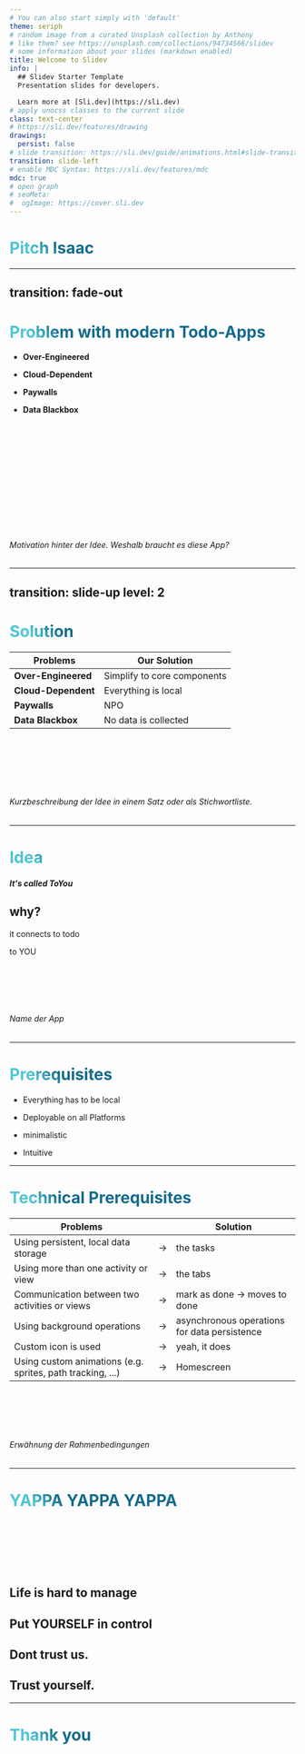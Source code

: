 ```yaml
---
# You can also start simply with 'default'
theme: seriph
# random image from a curated Unsplash collection by Anthony
# like them? see https://unsplash.com/collections/94734566/slidev
# some information about your slides (markdown enabled)
title: Welcome to Slidev
info: |
  ## Slidev Starter Template
  Presentation slides for developers.

  Learn more at [Sli.dev](https://sli.dev)
# apply unocss classes to the current slide
class: text-center
# https://sli.dev/features/drawing
drawings:
  persist: false
# slide transition: https://sli.dev/guide/animations.html#slide-transitions
transition: slide-left
# enable MDC Syntax: https://sli.dev/features/mdc
mdc: true
# open graph
# seoMeta:
#  ogImage: https://cover.sli.dev
---
```


# Pitch Isaac

<div class="abs-br m-6 text-xl">
  <a href="https://github.com/slidevjs/slidev" target="_blank" class="slidev-icon-btn">
    <carbon:logo-github />
  </a>
</div>

---
transition: fade-out
---

# Problem with modern Todo-Apps
<v-click>

- **Over-Engineered** 

</v-click>
<v-click>

- **Cloud-Dependent** 

</v-click>
<v-click>

- **Paywalls** 

</v-click>
<v-click>

- **Data Blackbox** 

</v-click>


<br>
<br>
<br>
<br>
<br>
<br>
<br>
<br>
<br>
<br>
<br>

###### Motivation hinter der Idee. Weshalb braucht es diese App?

<style>
h1 {
  background-color: #2B90B6;
  background-image: linear-gradient(45deg, #4EC5D4 10%, #146b8c 20%);
  background-size: 100%;
  -webkit-background-clip: text;
  -moz-background-clip: text;
  -webkit-text-fill-color: transparent;
  -moz-text-fill-color: transparent;
}
</style>

---
transition: slide-up
level: 2
---

# Solution

| **Problems**        | **Our Solution**                                              |
| ------------------- | ------------------------------------------------------------- |
| **Over-Engineered** | <v-click> <span v-mark.underline="1">Simplify to core components</span> </v-click> |
| **Cloud-Dependent** | <v-click> <span v-mark.underline="2">Everything is local </span> </v-click>                      |
| **Paywalls**        | <v-click> <span v-mark.underline="3">NPO</span> </v-click>                                       |
| **Data Blackbox**   | <v-click> <span v-mark.underline="4">No data is collected </span> </v-click>                     |

<br>
<br>
<br>
<br>
<br>

###### Kurzbeschreibung der Idee in einem Satz oder als Stichwortliste.


---

# Idea

##### <v-click> It's called *ToYou* </v-click>

<v-click> 

## why?

 </v-click>


 <v-click> 

it connects to todo 

<v-click> to YOU  </v-click>

 </v-click>

<br><br><br><br>

###### Name der App

---

# Prerequisites

<v-click> 

- Everything has to be local

 </v-click>

<v-click>  

- Deployable on all Platforms 

</v-click>

<v-click>  

- minimalistic 

</v-click>

<v-click> 

 - Intuitive 
 
 </v-click>

---

# Technical Prerequisites



| **Problems** |  | **Solution**|
| ------------------- | ------- | ------- |
| Using persistent, local data storage | ->| the tasks |
| Using more than one activity or view | -> | the tabs |
| Communication between two activities or views | -> | mark as done -> moves to done |
| Using background operations | -> | asynchronous operations for data persistence |
|Custom icon is used | -> | yeah, it does |
| Using custom animations (e.g. sprites, path tracking, ...) | -> | Homescreen |



<br><br><br><br>

###### Erwähnung der Rahmenbedingungen


---

# YAPPA YAPPA YAPPA

<br>
<br><br><br><br>

<v-click>

## Life is hard to manage

</v-click>

<v-click>


## Put YOURSELF in control

</v-click>

<v-click>

## Dont trust us.

</v-click>

<v-click>

## Trust yourself.

</v-click>

---

# Thank you
